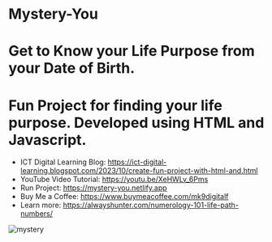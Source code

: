 # Mystery-You

# Get to Know your Life Purpose from your Date of Birth.
# Fun Project for finding your life purpose. Developed using HTML and Javascript.

- ICT Digital Learning Blog: https://ict-digital-learning.blogspot.com/2023/10/create-fun-project-with-html-and.html
- YouTube Video Tutorial: https://youtu.be/XeHWLv_6Pms
- Run Project: https://mystery-you.netlify.app
- Buy Me a Coffee: https://www.buymeacoffee.com/mk9digitalf
- Learn more: https://alwayshunter.com/numerology-101-life-path-numbers/

![mystery](https://github.com/Digital-101/Mystery-You/assets/65094648/2380d39f-ddce-4c44-ba21-ffef0ea6f749)
